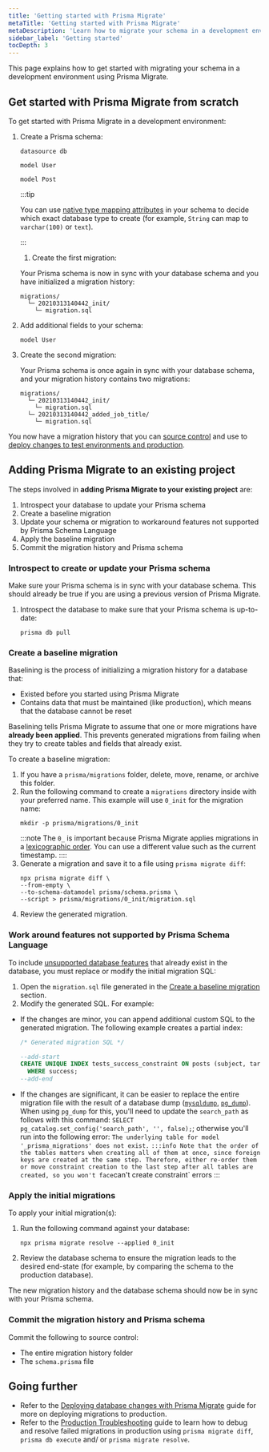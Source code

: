 ```yaml
---
title: 'Getting started with Prisma Migrate'
metaTitle: 'Getting started with Prisma Migrate'
metaDescription: 'Learn how to migrate your schema in a development environment using Prisma Migrate.'
sidebar_label: 'Getting started'
tocDepth: 3
---
```


This page explains how to get started with migrating your schema in a development environment using Prisma Migrate.

## Get started with Prisma Migrate from scratch

To get started with Prisma Migrate in a development environment:

1.  Create a Prisma schema:

    ```prisma file=schema.prisma showLineNumbers
    datasource db 
    
    model User 
    
    model Post 
    ```

    :::tip

    You can use [native type mapping attributes](/orm/prisma-migrate/workflows/native-database-types) in your schema to decide which exact database type to create (for example, `String` can map to `varchar(100)` or `text`).

    :::

    1.  Create the first migration:

    Your Prisma schema is now in sync with your database schema and you have initialized a migration history:

    ```
    migrations/
      └─ 20210313140442_init/
        └─ migration.sql
    ```

1.  Add additional fields to your schema:

    ```prisma highlight=3;add
    model User 
    ```

1.  Create the second migration:

    Your Prisma schema is once again in sync with your database schema, and your migration history contains two migrations:

    ```
    migrations/
      └─ 20210313140442_init/
        └─ migration.sql
      └─ 20210313140442_added_job_title/
        └─ migration.sql
    ```

You now have a migration history that you can [source control](/orm/prisma-migrate/understanding-prisma-migrate/migration-histories#committing-the-migration-history-to-source-control) and use to [deploy changes to test environments and production](/orm/prisma-migrate/workflows/development-and-production#production-and-testing-environments).

## Adding Prisma Migrate to an existing project

The steps involved in **adding Prisma Migrate to your existing project** are:

1. Introspect your database to update your Prisma schema
1. Create a baseline migration
1. Update your schema or migration to workaround features not supported by Prisma Schema Language
1. Apply the baseline migration
1. Commit the migration history and Prisma schema

### Introspect to create or update your Prisma schema

Make sure your Prisma schema is in sync with your database schema. This should already be true if you are using a previous version of Prisma Migrate.

1. Introspect the database to make sure that your Prisma schema is up-to-date:
   ```terminal
   prisma db pull
   ```

### Create a baseline migration

Baselining is the process of initializing a migration history for a database that:

- Existed before you started using Prisma Migrate
- Contains data that must be maintained (like production), which means that the database cannot be reset

Baselining tells Prisma Migrate to assume that one or more migrations have **already been applied**. This prevents generated migrations from failing when they try to create tables and fields that already exist.

To create a baseline migration:

1. If you have a `prisma/migrations` folder, delete, move, rename, or archive this folder.
1. Run the following command to create a `migrations` directory inside with your preferred name. This example will use `0_init` for the migration name:
    ```terminal
    mkdir -p prisma/migrations/0_init
    ```
    :::note
    The `0_` is important because Prisma Migrate applies migrations in a [lexicographic order](https://en.wikipedia.org/wiki/Lexicographic_order). You can use a different value such as the current timestamp.
    ::::
1. Generate a migration and save it to a file using `prisma migrate diff`:
    ```terminal no-lines
    npx prisma migrate diff \
    --from-empty \
    --to-schema-datamodel prisma/schema.prisma \
    --script > prisma/migrations/0_init/migration.sql
    ```
1. Review the generated migration.

### Work around features not supported by Prisma Schema Language

To include [unsupported database features](/orm/prisma-migrate/workflows/unsupported-database-features) that already exist in the database, you must replace or modify the initial migration SQL:

1. Open the `migration.sql` file generated in the [Create a baseline migration](#create-a-baseline-migration) section.
1. Modify the generated SQL. For example:
  - If the changes are minor, you can append additional custom SQL to the generated migration. The following example creates a partial index:
    ```sql
    /* Generated migration SQL */

    --add-start
    CREATE UNIQUE INDEX tests_success_constraint ON posts (subject, target)
      WHERE success;
    --add-end
    ```
  - If the changes are significant, it can be easier to replace the entire migration file with the result of a database dump ([`mysqldump`](https://dev.mysql.com/doc/refman/8.0/en/mysqldump.html), [`pg_dump`](https://www.postgresql.org/docs/12/app-pgdump.html)). When using `pg_dump` for this, you'll need to update the `search_path` as follows with this command: `SELECT pg_catalog.set_config('search_path', '', false);`; otherwise you'll run into the following error: `The underlying table for model '_prisma_migrations' does not exist.`
`
    :::info
    Note that the order of the tables matters when creating all of them at once, since foreign keys are created at the same step. Therefore, either re-order them or move constraint creation to the last step after all tables are created, so you won't face `can't create constraint` errors
    :::

### Apply the initial migrations

To apply your initial migration(s):

1. Run the following command against your database:

   ```terminal
   npx prisma migrate resolve --applied 0_init
   ```

1. Review the database schema to ensure the migration leads to the desired end-state (for example, by comparing the schema to the production database).

The new migration history and the database schema should now be in sync with your Prisma schema.

### Commit the migration history and Prisma schema

Commit the following to source control:

- The entire migration history folder
- The `schema.prisma` file

## Going further

- Refer to the [Deploying database changes with Prisma Migrate](/orm/prisma-client/deployment/deploy-database-changes-with-prisma-migrate) guide for more on deploying migrations to production.
- Refer to the [Production Troubleshooting](/orm/prisma-migrate/workflows/patching-and-hotfixing#fixing-failed-migrations-with-migrate-diff-and-db-execute) guide to learn how to debug and resolve failed migrations in production using `prisma migrate diff`, `prisma db execute` and/ or `prisma migrate resolve`.
